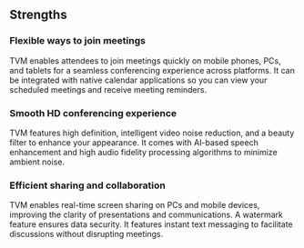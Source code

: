 ## Strengths

### Flexible ways to join meetings

TVM enables attendees to join meetings quickly on mobile phones, PCs, and tablets for a seamless conferencing experience across platforms. It can be integrated with native calendar applications so you can view your scheduled meetings and receive meeting reminders.


### Smooth HD conferencing experience

TVM features high definition, intelligent video noise reduction, and a beauty filter to enhance your appearance. It comes with AI-based speech enhancement and high audio fidelity processing algorithms to minimize ambient noise.


### Efficient sharing and collaboration

TVM enables real-time screen sharing on PCs and mobile devices, improving the clarity of presentations and communications.  A watermark feature ensures data security. It features instant text messaging to facilitate discussions without disrupting meetings.





 

 
